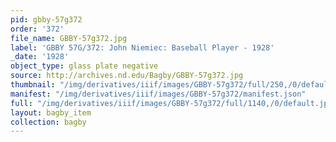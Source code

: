 ```yaml
---
pid: gbby-57g372
order: '372'
file_name: GBBY-57g372.jpg
label: 'GBBY 57G/372: John Niemiec: Baseball Player - 1928'
_date: '1928'
object_type: glass plate negative
source: http://archives.nd.edu/Bagby/GBBY-57g372.jpg
thumbnail: "/img/derivatives/iiif/images/GBBY-57g372/full/250,/0/default.jpg"
manifest: "/img/derivatives/iiif/images/GBBY-57g372/manifest.json"
full: "/img/derivatives/iiif/images/GBBY-57g372/full/1140,/0/default.jpg"
layout: bagby_item
collection: bagby
---
```

